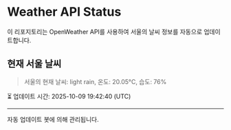 
# Weather API Status

이 리포지토리는 OpenWeather API를 사용하여 서울의 날씨 정보를 자동으로 업데이트합니다.

## 현재 서울 날씨
> 서울의 현재 날씨: light rain, 온도: 20.05°C, 습도: 76%

⏳ 업데이트 시간: 2025-10-09 19:42:40 (UTC)

---
자동 업데이트 봇에 의해 관리됩니다.
